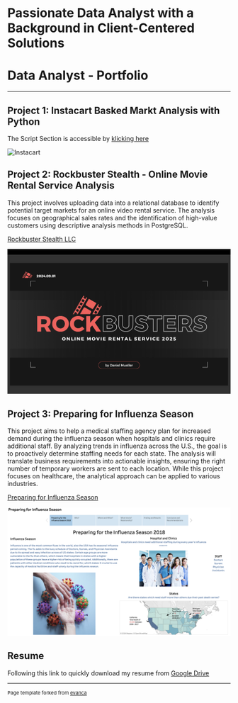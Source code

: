 # Passionate Data Analyst with a Background in Client-Centered Solutions


# Data Analyst - Portfolio

---

## Project 1: Instacart Basked Markt Analysis with Python

The Script Section is accessible by [klicking here](https://github.com/DanielsData91/Instacart-Basket-Analysis)


![Instacart](https://brittainladd.com/wp-content/uploads/2023/09/Instacart-Logo-scaled.jpg)


## Project 2: Rockbuster Stealth - Online Movie Rental Service Analysis

This project involves uploading data into a relational database to identify potential target markets for an online video rental service. The analysis focuses on geographical sales rates and the identification of high-value customers using descriptive analysis methods in PostgreSQL.

[Rockbuster Stealth LLC](https://github.com/DanielsData91/Rockbuster-Stealth-Project)


<img src="images/Rockbuster_Project.png"/>

## Project 3: Preparing for Influenza Season

This project aims to help a medical staffing agency plan for increased demand during the influenza season when hospitals and clinics require additional staff. By analyzing trends in influenza across the U.S., the goal is to proactively determine staffing needs for each state. The analysis will translate business requirements into actionable insights, ensuring the right number of temporary workers are sent to each location. While this project focuses on healthcare, the analytical approach can be applied to various industries.

[Preparing for Influenza Season](https://public.tableau.com/shared/YQ6WCNN4P?:display_count=n&:origin=viz_share_link/)


<img src="images/Influenza Season_Project.png"/>


## Resume

Following this link to quickly download my resume from [Google Drive](https://drive.google.com/file/d/1DXsuk8ZAIg2KwLMFD6r7BlGSjhCjuGWO/view?usp=drive_link)




---
<p style="font-size:11px">Page template forked from <a href="https://github.com/evanca/quick-portfolio">evanca</a></p>
<!-- Remove above link if you don't want to attibute -->
